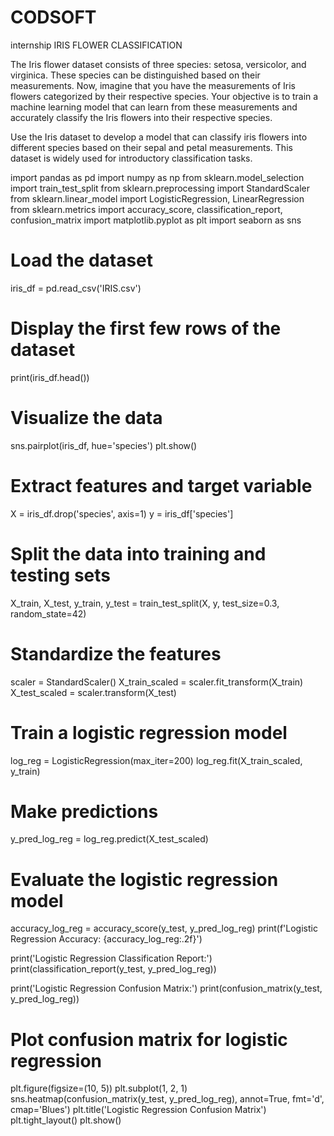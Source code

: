 # CODSOFT
internship 
IRIS FLOWER CLASSIFICATION

The Iris flower dataset consists of three species: setosa, versicolor,
and virginica. These species can be distinguished based on their
measurements. Now, imagine that you have the measurements
of Iris flowers categorized by their respective species. Your
objective is to train a machine learning model that can learn from
these measurements and accurately classify the Iris flowers into
their respective species.

Use the Iris dataset to develop a model that can classify iris
flowers into different species based on their sepal and petal
measurements. This dataset is widely used for introductory
classification tasks.


import pandas as pd
import numpy as np
from sklearn.model_selection import train_test_split
from sklearn.preprocessing import StandardScaler
from sklearn.linear_model import LogisticRegression, LinearRegression
from sklearn.metrics import accuracy_score, classification_report, confusion_matrix
import matplotlib.pyplot as plt
import seaborn as sns

# Load the dataset
iris_df = pd.read_csv('IRIS.csv')

# Display the first few rows of the dataset
print(iris_df.head())

# Visualize the data
sns.pairplot(iris_df, hue='species')
plt.show()

# Extract features and target variable
X = iris_df.drop('species', axis=1)
y = iris_df['species']

# Split the data into training and testing sets
X_train, X_test, y_train, y_test = train_test_split(X, y, test_size=0.3, random_state=42)

# Standardize the features
scaler = StandardScaler()
X_train_scaled = scaler.fit_transform(X_train)
X_test_scaled = scaler.transform(X_test)

# Train a logistic regression model
log_reg = LogisticRegression(max_iter=200)
log_reg.fit(X_train_scaled, y_train)

# Make predictions
y_pred_log_reg = log_reg.predict(X_test_scaled)

# Evaluate the logistic regression model
accuracy_log_reg = accuracy_score(y_test, y_pred_log_reg)
print(f'Logistic Regression Accuracy: {accuracy_log_reg:.2f}')

print('Logistic Regression Classification Report:')
print(classification_report(y_test, y_pred_log_reg))

print('Logistic Regression Confusion Matrix:')
print(confusion_matrix(y_test, y_pred_log_reg))

# Plot confusion matrix for logistic regression
plt.figure(figsize=(10, 5))
plt.subplot(1, 2, 1)
sns.heatmap(confusion_matrix(y_test, y_pred_log_reg), annot=True, fmt='d', cmap='Blues')
plt.title('Logistic Regression Confusion Matrix')
plt.tight_layout()
plt.show()

